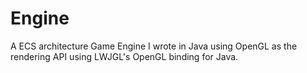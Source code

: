 # Engine
A ECS architecture Game Engine I wrote in Java using OpenGL as the rendering API using LWJGL's OpenGL binding for Java. 
